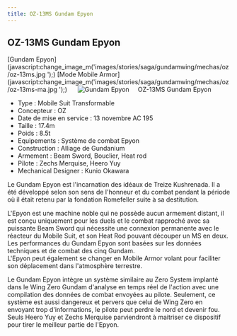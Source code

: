 ```yaml
---
title: OZ-13MS Gundam Epyon
---
```


OZ-13MS Gundam Epyon
--------------------


[Gundam Epyon](javascript:change_image_m('images/stories/saga/gundamwing/mechas/oz/oz-13ms.jpg
');) [Mode Mobile Armor](javascript:change_image_m('images/stories/saga/gundamwing/mechas/oz/oz-13ms-ma.jpg
');)      ![
Gundam Epyon](/images/stories/saga/gundamwing/mechas/oz/oz-13ms.jpg
)    
OZ-13MS Gundam Epyon   
  
- Type : Mobile Suit Transformable  
- Concepteur : OZ  
- Date de mise en service : 13 novembre AC 195  
- Taille : 17.4m  
- Poids : 8.5t  
- Equipements : Système de combat Epyon  
- Construction : Alliage de Gundanium  
- Armement : Beam Sword, Bouclier, Heat rod  
- Pilote : Zechs Merquise, Heero Yuy  
- Mechanical Designer : Kunio Okawara  
  
Le Gundam Epyon est l'incarnation des idéaux de Treize Kushrenada. Il a été développé selon son sens de l'honneur et du combat pendant la période où il était retenu par la fondation Romefeller suite à sa destitution.   
  
L'Epyon est une machine noble qui ne possède aucun armement distant, il est conçu uniquement pour les duels et le combat rapproché avec sa puissante Beam Sword qui nécessite une connexion permanente avec le réacteur du Mobile Suit, et son Heat Rod pouvant découper un MS en deux. Les performances du Gundam Epyon sont basées sur les données techniques et de combat des cinq Gundam.   
L'Epyon peut également se changer en Mobile Armor volant pour faciliter son déplacement dans l'atmosphère terrestre.   
  
Le Gundam Epyon intègre un système similaire au Zero System implanté dans le Wing Zero Gundam d'analyse en temps réel de l'action avec une compilation des données de combat envoyées au pilote. Seulement, ce système est aussi dangereux et pervers que celui de Wing Zero en envoyant trop d'informations, le pilote peut perdre le nord et devenir fou. Seuls Heero Yuy et Zechs Merquise parviendront à maitriser ce dispositif pour tirer le meilleur partie de l'Epyon.

